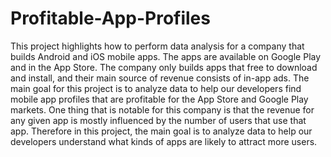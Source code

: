 # Profitable-App-Profiles
This project highlights how to perform data analysis for a company that builds Android and iOS mobile apps. The apps are available on Google Play and in the App Store.  The company only builds apps that free to download and install, and their main source of revenue consists of in-app ads. The main goal for this project is to analyze data to help our developers find mobile app profiles that are profitable for the App Store and Google Play markets.  One thing that is notable for this company is that the revenue for any given app is mostly influenced by the number of users that use that app. Therefore in this project, the main goal is to analyze data to help our developers understand what kinds of apps are likely to attract more users.
